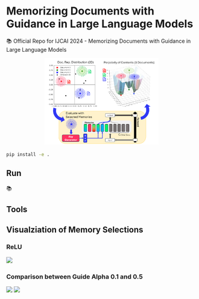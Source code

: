 # Memorizing Documents with Guidance in Large Language Models

📚 Official Repo for IJCAI 2024 - Memorizing Documents with Guidance in Large Language Models

<p align="center" >
<img src="/assets/240426_2.png" width="60%">
</p> 

```bash
pip install -e .
```

## Run 
📚 



## Tools 



## Visualziation of Memory Selections 


### ReLU

<img src="/assets/exp/relu_20.gif">

### Comparison between Guide Alpha 0.1 and 0.5

<img src="/assets/exp/tanh_20_0.1.gif">
<img src="/assets/exp/tanh_20_0.5.gif">